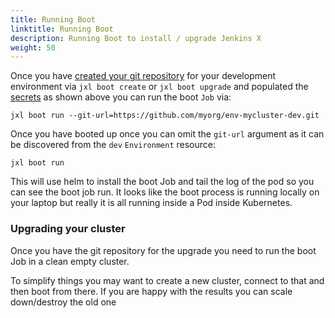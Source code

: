 ```yaml
---
title: Running Boot
linktitle: Running Boot
description: Running Boot to install / upgrade Jenkins X
weight: 50
---
```



Once you have [created your git repository](/docs/alpha/boot/getting-started/repository/) for your development environment via `jxl boot create` or `jxl boot upgrade` and populated the [secrets](/docs/alpha/boot/getting-started/secrets/) as shown above you can run the boot `Job` via:

```
jxl boot run --git-url=https://github.com/myorg/env-mycluster-dev.git
```

Once you have booted up once you can omit the `git-url` argument as it can be discovered from the `dev` `Environment` resource:

```
jxl boot run
```

This will use helm to install the boot Job and tail the log of the pod so you can see the boot job run. It looks like the boot process is running locally on your laptop but really it is all running inside a Pod inside Kubernetes.


### Upgrading your cluster

Once you have the git repository for the upgrade you need to run the boot Job in a clean empty cluster.

To simplify things you may want to create a new cluster, connect to that and then boot from there. If you are happy with the results you can scale down/destroy the old one
